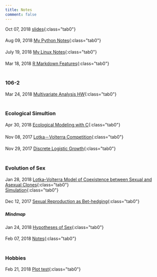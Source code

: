 ```yaml
---
title: Notes
comment: false
---
```


<!-- Jan. Feb. Mar. Apr. May Jun. Jul. Aug. Sep. Oct. Nov. Dec.  -->

<style>
    .tab0 { padding-left: 1.1em; }
    .tab1 { padding-left: 2em; }
    .tab2 { padding-left: 8em; }
    p { 
        padding-bottom: 0.3em;
        padding-top: 0.1em;
        }
    ul {list-style-image: none;}
    h2 {padding-top: 1em;}
    h3 {padding-top: 1em;}
</style>


Oct 07, 2018  [slides](/slides/){:class="tab0"}

Aug 09, 2018  [My Python Notes](/notes/python_notes.html){:class="tab0"}

July 19, 2018 [My Linux Notes](/notes/mylinux.html){:class="tab0"}

Mar 18, 2018  [R Markdown Features](/notes/rmd_features.html){:class="tab0"}

### 106-2

Mar 24, 2018 [Multivariate Analysis HW](/notes/106-2/multivariate/){:class="tab0"}



### Ecological Simultion

Apr 30, 2018 [Ecological Modeling with C](/notes/106-2/Eco_model/){:class="tab0"}

Nov 08, 2017 [Lotka－Volterra Competition](/notes/simulation/competition.html){:class="tab0"}

Nov 29, 2017 [Discrete Logistic Growth](/notes/simulation/Discrete_Logistic.html){:class="tab0"}



### Evolution of Sex

Jan 28, 2018 [Lotka–Volterra Model of Coexistence between Sexual and Asexual Clones](/notes/EvoSex/Doncaster_2002/LK.html){:class="tab0"}  
[Simulation](/notes/EvoSex/simulation/Rmd/model.html){:class="tab0"}

Dec 12, 2017 [Sexual Reproduction as Bet-hedging](/notes/EvoSex/sexual_reproduction_bet_hedging/good_harsh_competition.html){:class="tab0"}


##### **Mindmap**

Jan 24, 2018 [Hypotheses of Sex](/notes/EvoSex/thoughts/Hypothesis_of_Sex.html){:class="tab0"}

Feb 07, 2018 [Notes](/notes/EvoSex/thoughts/Notes.html){:class="tab0"}


### Hobbies

Feb 21, 2018 [Plot test](/notes/graphics/widget_test.html){:class="tab0"}




<br><br>
